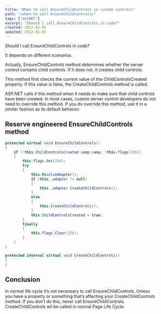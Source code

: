 ```yaml
---
title: "When to call EnsureChildControls in custom controls"
path: "/when-to-call-ensurechildcontrols/"
tags: ["dotNET"]
excerpt: "Should I call EnsureChildControls in code?"
created: 2012-02-05
updated: 2012-02-05
---
```



Should I call EnsureChildControls in code?

It depends on different scenarios.

Actually, EnsureChildControls method determines whether the server control contains child controls. If it does not, it creates child controls.

This method first checks the current value of the ChildControlsCreated property. If this value is false, the CreateChildControls method is called.

ASP.NET calls it this method when it needs to make sure that child controls have been created. In most cases, custom server control developers do not need to override this method. If you do override this method, use it in a similar fashion as its default behavior.

## Reserve engineered EnsureChildControls method

```csharp
protected virtual void EnsureChildControls()
{
    if (!this.ChildControlsCreated &amp;&amp; !this.flags[256])
    {
        this.flags.Set(256);
        try
        {
            this.ResolveAdapter();
            if (this._adapter != null)
            {
                this._adapter.CreateChildControls();
            }
            else
            {
                this.CreateChildControls();
            }
            this.ChildControlsCreated = true;
        }
        finally
        {
            this.flags.Clear(256);
        }
    }
}

protected internal virtual void CreateChildControls()
{
}
```

## Conclusion

In normal life cycle it’s not necessary to call EnsureChildControls. Unless you have a property or something that’s affecting your CreateChildControls method. If you don’t do this, never call EnsureChildControls. CreateChildControls wil be called in normal Page Life Cycle.
